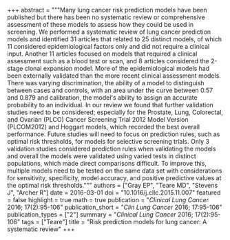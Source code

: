 +++
abstract = """Many lung cancer risk prediction models have been published but there has been no systematic review or comprehensive assessment of these models to assess how they could be used in screening. We performed a systematic review of lung cancer prediction models and identified 31 articles that related to 25 distinct models, of which 11 considered epidemiological factors only and did not require a clinical input. Another 11 articles focused on models that required a clinical assessment such as a blood test or scan, and 8 articles considered the 2-stage clonal expansion model. More of the epidemiological models had been externally validated than the more recent clinical assessment models. There was varying discrimination, the ability of a model to distinguish between cases and controls, with an area under the curve between 0.57 and 0.879 and calibration, the model's ability to assign an accurate probability to an individual. In our review we found that further validation studies need to be considered; especially for the Prostate, Lung, Colorectal, and Ovarian (PLCO) Cancer Screening Trial 2012 Model Version (PLCOM2012) and Hoggart models, which recorded the best overall performance. Future studies will need to focus on prediction rules, such as optimal risk thresholds, for models for selective screening trials. Only 3 validation studies considered prediction rules when validating the models and overall the models were validated using varied tests in distinct populations, which made direct comparisons difficult. To improve this, multiple models need to be tested on the same data set with considerations for sensitivity, specificity, model accuracy, and positive predictive values at the optimal risk thresholds."""
authors = ["Gray EP", "Teare MD", "Stevens J", "Archer R"]
date = 2016-03-01
doi = "10.1016/j.cllc.2015.11.007"
featured = false
highlight = true
math = true
publication = "*Clinical Lung Cancer* 2016; 17(2):95-106"
publication_short = "*Clin Lung Cancer* 2016; 17:95-106"
publication_types = ["2"]
summary = "*Clinical Lung Cancer* 2016; 17(2):95-106"
tags = ["Teare"]
title = "Risk prediction models for lung cancer: A systematic review"
+++
